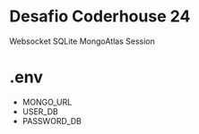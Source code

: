 ﻿# Desafio Coderhouse 24
Websocket
SQLite
MongoAtlas
Session

# .env
- MONGO_URL
- USER_DB
- PASSWORD_DB